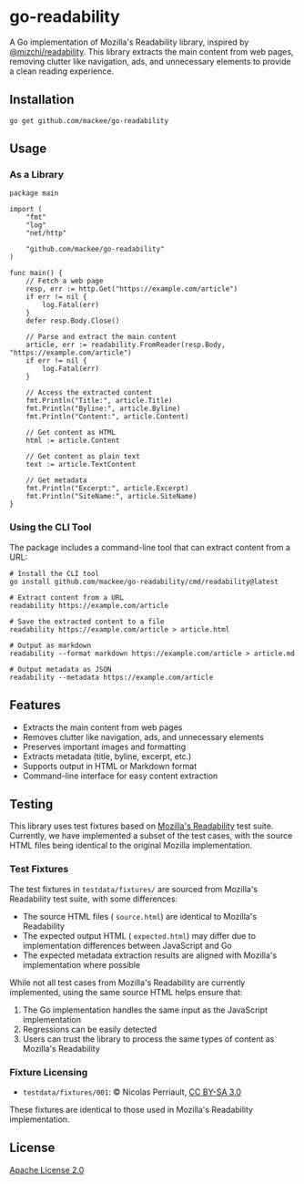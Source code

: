 # go-readability

[](#go-readability)

A Go implementation of Mozilla's Readability library, inspired by [@mizchi/readability](https://github.com/mizchi/readability). This library extracts the main content from web pages, removing clutter like navigation, ads, and unnecessary elements to provide a clean reading experience.

## Installation

[](#installation)

```
go get github.com/mackee/go-readability
```

## Usage

[](#usage)

### As a Library

[](#as-a-library)

```
package main

import (
	"fmt"
	"log"
	"net/http"

	"github.com/mackee/go-readability"
)

func main() {
	// Fetch a web page
	resp, err := http.Get("https://example.com/article")
	if err != nil {
		log.Fatal(err)
	}
	defer resp.Body.Close()

	// Parse and extract the main content
	article, err := readability.FromReader(resp.Body, "https://example.com/article")
	if err != nil {
		log.Fatal(err)
	}

	// Access the extracted content
	fmt.Println("Title:", article.Title)
	fmt.Println("Byline:", article.Byline)
	fmt.Println("Content:", article.Content)
	
	// Get content as HTML
	html := article.Content
	
	// Get content as plain text
	text := article.TextContent
	
	// Get metadata
	fmt.Println("Excerpt:", article.Excerpt)
	fmt.Println("SiteName:", article.SiteName)
}
```

### Using the CLI Tool

[](#using-the-cli-tool)

The package includes a command-line tool that can extract content from a URL:

```
# Install the CLI tool
go install github.com/mackee/go-readability/cmd/readability@latest

# Extract content from a URL
readability https://example.com/article

# Save the extracted content to a file
readability https://example.com/article > article.html

# Output as markdown
readability --format markdown https://example.com/article > article.md

# Output metadata as JSON
readability --metadata https://example.com/article
```

## Features

[](#features)

- Extracts the main content from web pages
- Removes clutter like navigation, ads, and unnecessary elements
- Preserves important images and formatting
- Extracts metadata (title, byline, excerpt, etc.)
- Supports output in HTML or Markdown format
- Command-line interface for easy content extraction

## Testing

[](#testing)

This library uses test fixtures based on [Mozilla's Readability](https://github.com/mozilla/readability) test suite. Currently, we have implemented a subset of the test cases, with the source HTML files being identical to the original Mozilla implementation.

### Test Fixtures

[](#test-fixtures)

The test fixtures in `testdata/fixtures/` are sourced from Mozilla's Readability test suite, with some differences:

- The source HTML files ( `source.html`) are identical to Mozilla's Readability
- The expected output HTML ( `expected.html`) may differ due to implementation differences between JavaScript and Go
- The expected metadata extraction results are aligned with Mozilla's implementation where possible

While not all test cases from Mozilla's Readability are currently implemented, using the same source HTML helps ensure that:

1. The Go implementation handles the same input as the JavaScript implementation
1. Regressions can be easily detected
1. Users can trust the library to process the same types of content as Mozilla's Readability

### Fixture Licensing

[](#fixture-licensing)

- `testdata/fixtures/001`: © Nicolas Perriault, [CC BY-SA 3.0](http://creativecommons.org/licenses/by-sa/3.0/)

These fixtures are identical to those used in Mozilla's Readability implementation.

## License

[](#license)

[Apache License 2.0](/mackee/go-readability/blob/main/LICENSE)

